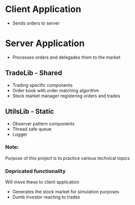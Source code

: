 # Client Application
- Sends orders to server

# Server Application
- Processes orders and delegades them to the market

## TradeLib - Shared
- Trading specific components
- Order book with order matching algorithm
- Stock market manager registering orders and trades

## UtilsLib - Static
- Observer pattern components
- Thread safe queue
- Logger

### Note:
Purpose of this project is to practice various technical topics

### Depricated functionality

Will move these to client application
- Generates the stock market for simulation purposes
- Dumb investor reacting to trades
